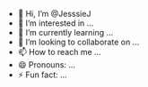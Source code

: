 - 👋 Hi, I’m @JesssieJ
- 👀 I’m interested in ...
- 🌱 I’m currently learning ...
- 💞️ I’m looking to collaborate on ...
- 📫 How to reach me ...
- 😄 Pronouns: ...
- ⚡ Fun fact: ...

<!---
JesssieJ/JesssieJ is a ✨ special ✨ repository because its `README.md` (this file) 


import pandas as pd
from pathlib import Path

# 设置CSV文件所在的文件夹路径
folder_path = Path('/path/to/your/csv/folder')

# 列出文件夹中所有的CSV文件
csv_files = folder_path.glob('*.csv')

# 初始化一个空的DataFrame列表，用于存储每个CSV文件的数据
dfs = []

# 遍历CSV文件列表，读取每个文件，然后添加到DataFrame列表中
for csv_file in csv_files:
    df = pd.read_csv(csv_file)
    dfs.append(df)

# 合并所有DataFrame到一个单一DataFrame中
combined_df = pd.concat(dfs, ignore_index=True)

# 现在combined_df包含所有CSV文件的数据，可以进行进一步的处理或分析


import pandas as pd
from pathlib import Path

# 设置父文件夹路径
parent_folder_path = Path('/path/to/your/parent/folder')

# 使用rglob方法递归地搜索所有CSV文件
csv_files = parent_folder_path.rglob('*.csv')

# 初始化一个空的DataFrame列表，用于存储每个CSV文件的数据
dfs = []

# 遍历CSV文件列表，读取每个文件，然后添加到DataFrame列表中
for csv_file in csv_files:
    df = pd.read_csv(csv_file)
    dfs.append(df)

# 合并所有DataFrame到一个单一DataFrame中
combined_df = pd.concat(dfs, ignore_index=True)

# combined_df现在包含所有子文件夹中CSV文件的数据



import pandas as pd
import os

# 设置父文件夹路径
parent_folder_path = '/path/to/your/parent/folder'

# 初始化一个空的DataFrame列表，用于存储每个CSV文件的数据
dfs = []

# 使用os.walk遍历父文件夹下的所有子文件夹
for subdir, dirs, files in os.walk(parent_folder_path):
    for file in files:
        if file.endswith('.csv'):
            # 构建完整的文件路径
            file_path = os.path.join(subdir, file)
            # 读取CSV文件并添加到列表中
            df = pd.read_csv(file_path)
            dfs.append(df)

# 合并所有DataFrame到一个单一DataFrame中
combined_df = pd.concat(dfs, ignore_index=True)

# combined_df现在包含所有子文件夹中CSV文件的数据


import os

# 设置你的文件夹路径
folder_path = '你的文件夹路径'

# 遍历文件夹
for root, dirs, files in os.walk(folder_path):
    # 检查当前root是否是以"2023"开头的子文件夹
    if os.path.basename(root).startswith("2023"):
        for filename in files:
            print(os.path.join(root, filename))

import re

# 假设我们有以下的文件名列表
file_names = [
    'report20230207.docx',
    'summary2023-02-07.txt',
    'data_20230208.csv',
    # 其他文件名...
]

# 定义一个正则表达式来匹配日期格式 YYYYMMDD 或 YYYY-MM-DD
date_pattern = re.compile(r'\d{4}-?\d{2}-?\d{2}')

# 提取日期并收集到一个列表中
dates = []
for file_name in file_names:
    match = date_pattern.search(file_name)
    if match:
        dates.append(match.group())

# 打印所有提取到的日期
print(dates)

